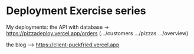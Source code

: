 # Deployment Exercise series

My deployments:
the API with database -> https://pizzadeploy.vercel.app/orders 
(.../customers .../pizzas .../overview)

the blog --> https://client-puckfried.vercel.app
